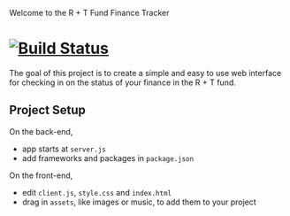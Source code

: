 Welcome to the R + T Fund Finance Tracker

[![Build Status](https://travis-ci.org/ninjas28/RTFundTracker.svg?branch=master)](https://travis-ci.org/ninjas28/RTFundTracker)
=========================
The goal of this project is to create a simple and easy to use web interface for checking in on the status of your finance in the R + T fund.

Project Setup
------------

On the back-end,
- app starts at `server.js`
- add frameworks and packages in `package.json`

On the front-end,
- edit `client.js`, `style.css` and `index.html`
- drag in `assets`, like images or music, to add them to your project

